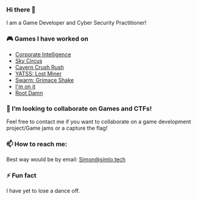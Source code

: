 ### Hi there 👋
I am a Game Developer and Cyber Security Practitioner!

### 🎮 Games I have worked on
- [Corporate Intelligence](https://github.com/Simon-Losier/Corporate-Inteligence)
- [Sky Circus](https://simlo.itch.io/sky-circus)
- [Cavern Crush Rush](https://github.com/Simon-Losier/Cavern-Crush-Rush)
- [YATSS: Lost Miner](https://github.com/Simon-Losier/YATSS-Lost-Miner)
- [Swarm: Grimace Shake](https://simlo.itch.io/swarm)
- [I'm on it](https://simlo.itch.io/im-on-it)
- [Root Damn](https://globalgamejam.org/2023/games/plantman-6)

### 👯 I’m looking to collaborate on Games and CTFs!
Feel free to contact me if you want to collaborate on a game development project/Game jams or a capture the flag!

### 📫 How to reach me:
Best way would be by email: Simon@simlo.tech

### ⚡ Fun fact
I have yet to lose a dance off. 


<!--
**Simon-Losier/Simon-Losier** is a ✨ _special_ ✨ repository because its `README.md` (this file) appears on your GitHub profile.

Here are some ideas to get you started:

- 🔭 I’m currently working on ...
- 🌱 I’m currently learning ...
- 👯 I’m looking to collaborate on ...
- 🤔 I’m looking for help with ...
- 💬 Ask me about ...
- 📫 How to reach me: ...
- 😄 Pronouns: ...
- ⚡ Fun fact: ...
-->
